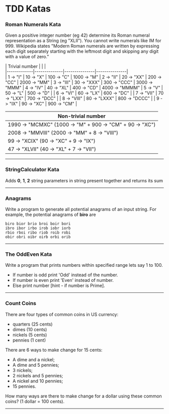 TDD Katas
===================

### Roman Numerals Kata

Given a positive integer number (eg 42) determine 
its Roman numeral representation as a String (eg "XLII").
You cannot write numerals like IM for 999.
Wikipedia states "Modern Roman numerals are written by
expressing each digit separately starting with the
leftmost digit and skipping any digit with a value of zero."
    
| Trivial number |                           |               |   
|-------------|--------------|---------------|---------------|  
| 1 ->    "I" | 10 ->    "X" | 100 ->    "C" | 1000 ->    "M"
| 2 ->   "II" | 20 ->   "XX" | 200 ->   "CC" | 2000 ->   "MM"
| 3 ->  "III" | 30 ->  "XXX" | 300 ->  "CCC" | 3000 ->  "MMM"
| 4 ->   "IV" | 40 ->   "XL" | 400 ->   "CD" | 4000 -> "MMMM"
| 5 ->    "V" | 50 ->    "L" | 500 ->    "D" |
| 6 ->   "VI" | 60 ->   "LX" | 600 ->   "DC" |
| 7 ->  "VII" | 70 ->  "LXX" | 700 ->  "DCC" |
| 8 -> "VIII" | 80 -> "LXXX" | 800 -> "DCCC" |
| 9 ->   "IX" | 90 ->   "XC" | 900 ->   "CM" |

|Non-trivial number                                         |
|-----------------------------------------------------------|
| 1990 -> "MCMXC"  (1000 -> "M"  + 900 -> "CM" + 90 -> "XC")
| 2008 -> "MMVIII" (2000 -> "MM" + 8 -> "VIII")
|  99 -> "XCIX"   (90 -> "XC" + 9 -> "IX")
|  47 -> "XLVII"  (40 -> "XL" + 7 -> "VII")

---

### StringCalculator Kata

Adds **0**, **1**, **2** string parameters in string present together and returns its sum

---

### Anagrams

Write a program to generate all potential anagrams of an input string.
For example, the potential anagrams of **biro** are

    biro bior brio broi boir bori
    ibro ibor irbo irob iobr iorb
    rbio rboi ribo riob roib robi
    obir obri oibr oirb orbi orib

---

### The OddEven Kata
Write a program that prints numbers within specified range lets say 1 to 100.

* If number is odd print 'Odd' instead of the number.
* If number is even print 'Even' instead of number.
* Else print number [hint - if number is Prime].

---

### Count Coins
There are four types of common coins in US currency:

*    quarters (25 cents)
*    dimes (10 cents)
*    nickels (5 cents)
*    pennies (1 cent)

There are 6 ways to make change for 15 cents:

*    A dime and a nickel;
*    A dime and 5 pennies;
*    3 nickels;
*    2 nickels and 5 pennies;
*    A nickel and 10 pennies;
*    15 pennies.

How many ways are there to make change for a dollar using these common coins? (1 dollar = 100 cents).

---
